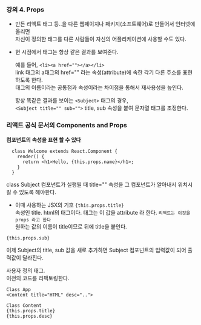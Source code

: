 ### 강의 4. Props

- 만든 리액트 태그 <Subject>등..을 다른 웹페이지나 패키지(소프트웨어)로 만들어서 인터넷에 올리면<br>
  자신이 정의한 태그를 다른 사람들이 자신의 어플리케이션에 사용할 수도 있다.

- 현 시점에서 <Subject> 태그는 항상 같은 결과를 보여준다.

  예를 들어, `<li><a href=""></a></li>`<br>
  link 태그의 a태그의 href="" 라는 속성(attribute)에 속한 각기 다른 주소를 표현하도록 한다.<br>
  태그의 이름이라는 공통점과 속성이라는 차이점을 통해서 재사용성을 높인다.

  항상 똑같은 결과를 보이는 `<Subject>` 태그의 경우,<br>
  `<Subject title="" sub="">` title, sub 속성을 붙여 문자열 태그를 조정한다.

### 리액트 공식 문서의 Components and Props
__컴포넌트의 속성을 표현 할 수 있다__

      class Welcome extends React.Component {
        render() {
          return <h1>Hello, {this.props.name}</h1>;
        }
      }
    
class Subject 컴포넌트가 실행될 때 title="" 속성을 그 컴포넌트가 알아내서 위치시킬 수 있도록 해야한다.

- 이때 사용하는 JSX의 기호 `{this.props.title}`<br>
  속성인 title. html의 태그이다. 태그는 이 값을 attribute 라 한다. `리액트는 이것을 props 라고 한다`<br>
  원하는 값의 이름이 title이므로 뒤에 title을 붙인다.

`{this.props.sub}`

이제 Subject의 title, sub 값을 새로 추가하면 Subject 컴포넌트의 입력값이 되어 출력값이 달라진다.

사용자 정의 태그.<br>
이전의 코드를 리팩토링한다.

    Class App
    <Content title="HTML" desc="..">

    Class Content
    {this.props.title}
    {this.props.desc}
